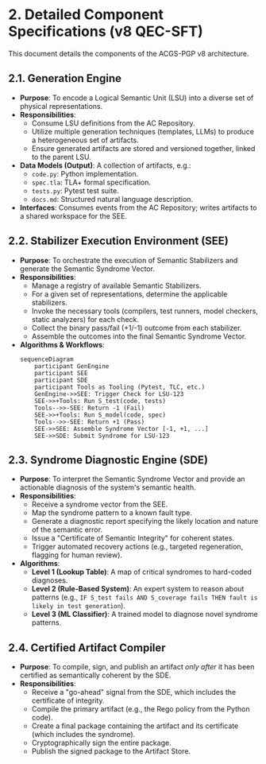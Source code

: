 # 2. Detailed Component Specifications (v8 QEC-SFT)

This document details the components of the ACGS-PGP v8 architecture.

## 2.1. Generation Engine

*   **Purpose**: To encode a Logical Semantic Unit (LSU) into a diverse set of physical representations.
*   **Responsibilities**:
    *   Consume LSU definitions from the AC Repository.
    *   Utilize multiple generation techniques (templates, LLMs) to produce a heterogeneous set of artifacts.
    *   Ensure generated artifacts are stored and versioned together, linked to the parent LSU.
*   **Data Models (Output)**: A collection of artifacts, e.g.:
    *   `code.py`: Python implementation.
    *   `spec.tla`: TLA+ formal specification.
    *   `tests.py`: Pytest test suite.
    *   `docs.md`: Structured natural language description.
*   **Interfaces**: Consumes events from the AC Repository; writes artifacts to a shared workspace for the SEE.

## 2.2. Stabilizer Execution Environment (SEE)

*   **Purpose**: To orchestrate the execution of Semantic Stabilizers and generate the Semantic Syndrome Vector.
*   **Responsibilities**:
    *   Manage a registry of available Semantic Stabilizers.
    *   For a given set of representations, determine the applicable stabilizers.
    *   Invoke the necessary tools (compilers, test runners, model checkers, static analyzers) for each check.
    *   Collect the binary pass/fail (+1/-1) outcome from each stabilizer.
    *   Assemble the outcomes into the final Semantic Syndrome Vector.
*   **Algorithms & Workflows**:
    ```mermaid
    sequenceDiagram
        participant GenEngine
        participant SEE
        participant SDE
        participant Tools as Tooling (Pytest, TLC, etc.)
        GenEngine->>SEE: Trigger Check for LSU-123
        SEE->>+Tools: Run S_test(code, tests)
        Tools-->>-SEE: Return -1 (Fail)
        SEE->>+Tools: Run S_model(code, spec)
        Tools-->>-SEE: Return +1 (Pass)
        SEE->>SEE: Assemble Syndrome Vector [-1, +1, ...]
        SEE->>SDE: Submit Syndrome for LSU-123
    ```

## 2.3. Syndrome Diagnostic Engine (SDE)

*   **Purpose**: To interpret the Semantic Syndrome Vector and provide an actionable diagnosis of the system's semantic health.
*   **Responsibilities**:
    *   Receive a syndrome vector from the SEE.
    *   Map the syndrome pattern to a known fault type.
    *   Generate a diagnostic report specifying the likely location and nature of the semantic error.
    *   Issue a "Certificate of Semantic Integrity" for coherent states.
    *   Trigger automated recovery actions (e.g., targeted regeneration, flagging for human review).
*   **Algorithms**:
    *   **Level 1 (Lookup Table)**: A map of critical syndromes to hard-coded diagnoses.
    *   **Level 2 (Rule-Based System)**: An expert system to reason about patterns (e.g., `IF S_test fails AND S_coverage fails THEN fault is likely in test generation`).
    *   **Level 3 (ML Classifier)**: A trained model to diagnose novel syndrome patterns.

## 2.4. Certified Artifact Compiler

*   **Purpose**: To compile, sign, and publish an artifact *only after* it has been certified as semantically coherent by the SDE.
*   **Responsibilities**:
    *   Receive a "go-ahead" signal from the SDE, which includes the certificate of integrity.
    *   Compile the primary artifact (e.g., the Rego policy from the Python code).
    *   Create a final package containing the artifact and its certificate (which includes the syndrome).
    *   Cryptographically sign the entire package.
    *   Publish the signed package to the Artifact Store.

